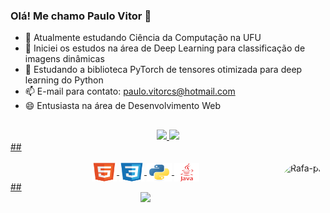 ### Olá! Me chamo Paulo Vitor 👋
- 🔭 Atualmente estudando Ciência da Computação na UFU
- 🌱 Iniciei os estudos na área de Deep Learning para classificação de imagens dinâmicas
- 🌱 Estudando a biblioteca PyTorch de tensores otimizada para deep learning do Python 
- 📫 E-mail para contato: paulo.vitorcs@hotmail.com
- 😄 Entusiasta na área de Desenvolvimento Web
##
<div align="center">
  <a href="https://github.com/Paulo-vitorCS">
  <img height="180em" src="https://github-readme-stats.vercel.app/api?username=Paulo-vitorCS&show_icons=true&theme=dracula&include_all_commits=true&count_private=true"/>
  <img height="180em" src="https://github-readme-stats.vercel.app/api/top-langs/?username=Paulo-vitorCS&layout=compact&langs_count=7&theme=dracula"/>
</div>
##
<div style="display: inline_block" align="center"><br>
  <img align="center" alt="Paulo-HTML" height="30" width="40" src="https://raw.githubusercontent.com/devicons/devicon/master/icons/html5/html5-original.svg">
  <img align="center" alt="Paulo-CSS" height="30" width="40" src="https://raw.githubusercontent.com/devicons/devicon/master/icons/css3/css3-original.svg">
  <img align="center" alt="Paulo-Python" height="30" width="40" src="https://raw.githubusercontent.com/devicons/devicon/master/icons/python/python-original.svg">
  <img align="center" alt="Paulo-Java" height="30" width="40" src="https://raw.githubusercontent.com/devicons/devicon/master/icons/java/java-plain-wordmark.svg">
  <img align="right" alt="Rafa-pic" height="150" style="border-radius:50px;" src="https://media.discordapp.net/attachments/639956127056134178/890373478988013628/Publicacoes_Instagram_1_1.png?width=676&height=676">
</div>
##
<br>
  
<div align="center">
  <a href = "https://www.linkedin.com/in/paulo-vitor-costa/" target = "_blank"> <img src = "https://img.shields.io/badge/LinkedIn-0077B5?style=for-the-badge&logo=linkedin&logoColor=white" target = "_blank"> </a>  
</div>

##
<br>
